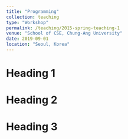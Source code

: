 ```yaml
---
title: "Programming"
collection: teaching
type: "Workshop"
permalink: /teaching/2015-spring-teaching-1
venue: "School of CSE, Chung-Ang University"
date: 2019-09-01
location: "Seoul, Korea"
---
```


Heading 1
======

Heading 2
======

Heading 3
======
